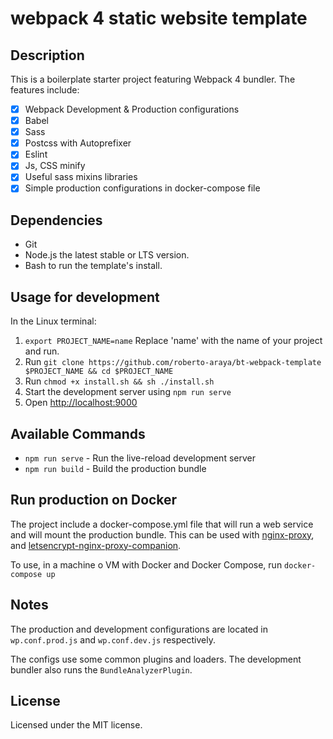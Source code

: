 # webpack 4 static website template

## Description
This is a boilerplate starter project featuring Webpack 4 bundler. The features include:
-  [x] Webpack Development & Production configurations
-  [x] Babel
-  [x] Sass
-  [x] Postcss with Autoprefixer
-  [x] Eslint
-  [x] Js, CSS minify
-  [x] Useful sass mixins libraries
-  [x] Simple production configurations in docker-compose file

## Dependencies

- Git
- Node.js the latest stable or LTS version.
- Bash to run the template's install.

## Usage for development
In the Linux terminal:

1. `export PROJECT_NAME=name` Replace 'name' with the name of your project and run.
2. Run `git clone https://github.com/roberto-araya/bt-webpack-template $PROJECT_NAME && cd $PROJECT_NAME`
3. Run `chmod +x install.sh && sh ./install.sh`
4. Start the development server using `npm run serve`
5. Open [http://localhost:9000](http://localhost:9000)

## Available Commands
- `npm run serve` - Run the live-reload development server
- `npm run build` - Build the production bundle

## Run production on Docker
The project include a docker-compose.yml file that will run a web service and will mount the production bundle. This can be used with [nginx-proxy](https://hub.docker.com/r/jwilder/nginx-proxy), and [letsencrypt-nginx-proxy-companion](https://hub.docker.com/r/jrcs/letsencrypt-nginx-proxy-companion/dockerfile/).

To use, in a machine o VM with Docker and Docker Compose, run `docker-compose up`

## Notes
The production and development configurations  are located in `wp.conf.prod.js` and `wp.conf.dev.js` respectively.

The configs use some common plugins and loaders. The development bundler also runs the `BundleAnalyzerPlugin`.

## License
Licensed under the MIT license.

